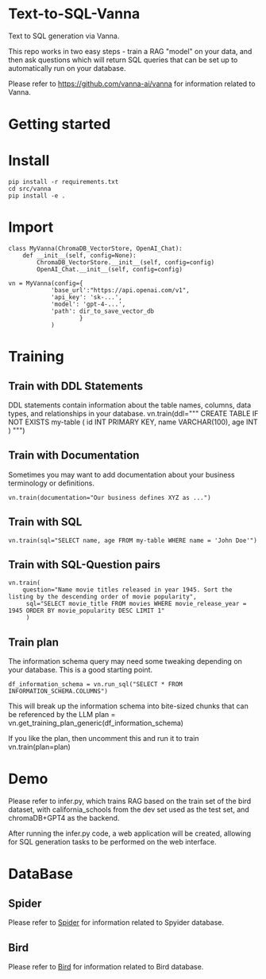 # Text-to-SQL-Vanna
Text to SQL generation via Vanna.   

This repo works in two easy steps - train a RAG "model" on your data, and then ask questions which will return SQL queries that can be set up to automatically run on your database.

Please refer to  https://github.com/vanna-ai/vanna  for information related to Vanna.


# **Getting started**

# **Install**
    pip install -r requirements.txt
    cd src/vanna 
    pip install -e .

# **Import**
    class MyVanna(ChromaDB_VectorStore, OpenAI_Chat):
        def __init__(self, config=None):
            ChromaDB_VectorStore.__init__(self, config=config)
            OpenAI_Chat.__init__(self, config=config)
        
    vn = MyVanna(config={
                'base_url':"https://api.openai.com/v1", 
                'api_key': 'sk-...', 
                'model': 'gpt-4-...',
                'path': dir_to_save_vector_db
                        }
                )
# **Training**
## **Train with DDL Statements**
DDL statements contain information about the table names, columns, data types, and relationships in your database.
    vn.train(ddl="""
        CREATE TABLE IF NOT EXISTS my-table (
            id INT PRIMARY KEY,
            name VARCHAR(100),
            age INT
            )
     """)
## **Train with Documentation**
Sometimes you may want to add documentation about your business terminology or definitions.

    vn.train(documentation="Our business defines XYZ as ...")

## **Train with SQL**

    vn.train(sql="SELECT name, age FROM my-table WHERE name = 'John Doe'")

## **Train with SQL-Question pairs**
    vn.train(
        question="Name movie titles released in year 1945. Sort the listing by the descending order of movie popularity",
         sql="SELECT movie_title FROM movies WHERE movie_release_year = 1945 ORDER BY movie_popularity DESC LIMIT 1"
         )
## **Train plan**
The information schema query may need some tweaking depending on your database. This is a good starting point.

    df_information_schema = vn.run_sql("SELECT * FROM INFORMATION_SCHEMA.COLUMNS")

This will break up the information schema into bite-sized chunks that can be referenced by the LLM
    plan = vn.get_training_plan_generic(df_information_schema)

If you like the plan, then uncomment this and run it to train
    vn.train(plan=plan)


# **Demo**

Please refer to infer.py, which trains RAG based on the train set of the bird dataset, with california_schools from the dev set used as the test set, and chromaDB+GPT4 as the backend.

After running the infer.py code, a web application will be created, allowing for SQL generation tasks to be performed on the web interface.

# **DataBase**

## **Spider**
Please refer to  [Spider](https://yale-lily.github.io/spider) for information related to Spyider database.

## **Bird**
Please refer to  [Bird](https://bird-bench.github.io)  for information related to Bird database.
